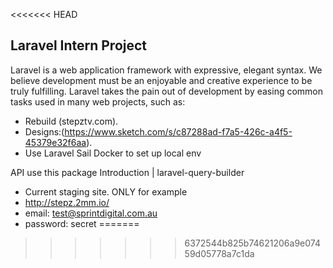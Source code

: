 <<<<<<< HEAD
## Laravel Intern Project

Laravel is a web application framework with expressive, elegant syntax. We believe development must be an enjoyable and creative experience to be truly fulfilling. Laravel takes the pain out of development by easing common tasks used in many web projects, such as:

- Rebuild (stepztv.com).
- Designs:(https://www.sketch.com/s/c87288ad-f7a5-426c-a4f5-45379e32f6aa).
- Use Laravel Sail Docker to set up local env

API use this package Introduction | laravel-query-builder 

- Current staging site. ONLY for example
- http://stepz.2mm.io/
- email: test@sprintdigital.com.au
- password: secret
=======

>>>>>>> 6372544b825b74621206a9e07459d05778a7c1da
